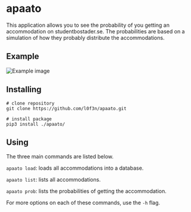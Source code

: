# apaato
This application allows you to see the probability of you getting an accommodation on studentbostader.se. The probabilities are based on a simulation of how they probably distribute the accommodations.

## Example
![Example image](https://i.imgur.com/RSjVqbP.png)

## Installing

```
# clone repository
git clone https://github.com/l0f3n/apaato.git

# install package
pip3 install ./apaato/
```

## Using

The three main commands are listed below.

`apaato load`: loads all accommodations into a database.

`apaato list`: lists all accommodations.

`apaato prob`: lists the probabilities of getting the accommodation.

For more options on each of these commands, use the `-h` flag.
